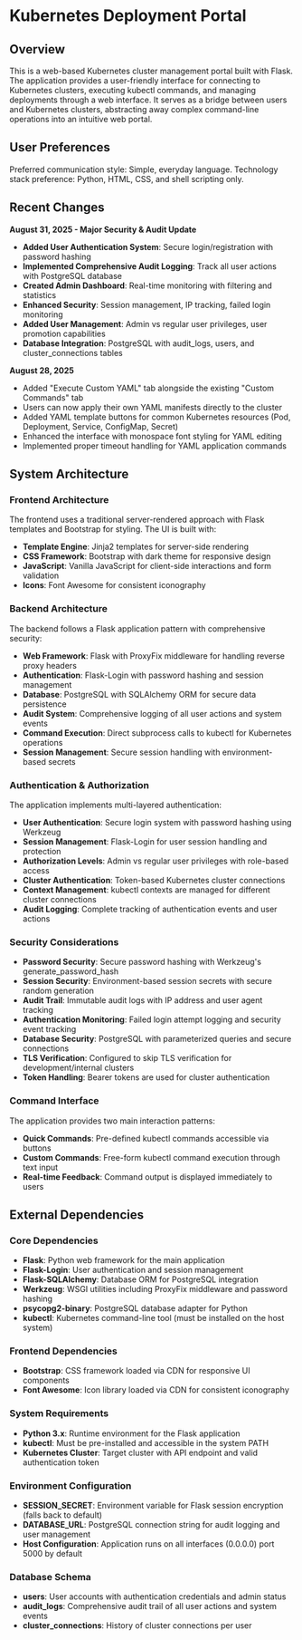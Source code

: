 # Kubernetes Deployment Portal

## Overview

This is a web-based Kubernetes cluster management portal built with Flask. The application provides a user-friendly interface for connecting to Kubernetes clusters, executing kubectl commands, and managing deployments through a web interface. It serves as a bridge between users and Kubernetes clusters, abstracting away complex command-line operations into an intuitive web portal.

## User Preferences

Preferred communication style: Simple, everyday language.
Technology stack preference: Python, HTML, CSS, and shell scripting only.

## Recent Changes

**August 31, 2025 - Major Security & Audit Update**
- **Added User Authentication System**: Secure login/registration with password hashing
- **Implemented Comprehensive Audit Logging**: Track all user actions with PostgreSQL database
- **Created Admin Dashboard**: Real-time monitoring with filtering and statistics
- **Enhanced Security**: Session management, IP tracking, failed login monitoring
- **Added User Management**: Admin vs regular user privileges, user promotion capabilities
- **Database Integration**: PostgreSQL with audit_logs, users, and cluster_connections tables

**August 28, 2025**
- Added "Execute Custom YAML" tab alongside the existing "Custom Commands" tab
- Users can now apply their own YAML manifests directly to the cluster
- Added YAML template buttons for common Kubernetes resources (Pod, Deployment, Service, ConfigMap, Secret)
- Enhanced the interface with monospace font styling for YAML editing
- Implemented proper timeout handling for YAML application commands

## System Architecture

### Frontend Architecture
The frontend uses a traditional server-rendered approach with Flask templates and Bootstrap for styling. The UI is built with:
- **Template Engine**: Jinja2 templates for server-side rendering
- **CSS Framework**: Bootstrap with dark theme for responsive design
- **JavaScript**: Vanilla JavaScript for client-side interactions and form validation
- **Icons**: Font Awesome for consistent iconography

### Backend Architecture
The backend follows a Flask application pattern with comprehensive security:
- **Web Framework**: Flask with ProxyFix middleware for handling reverse proxy headers
- **Authentication**: Flask-Login with password hashing and session management
- **Database**: PostgreSQL with SQLAlchemy ORM for secure data persistence
- **Audit System**: Comprehensive logging of all user actions and system events
- **Command Execution**: Direct subprocess calls to kubectl for Kubernetes operations
- **Session Management**: Secure session handling with environment-based secrets

### Authentication & Authorization
The application implements multi-layered authentication:
- **User Authentication**: Secure login system with password hashing using Werkzeug
- **Session Management**: Flask-Login for user session handling and protection
- **Authorization Levels**: Admin vs regular user privileges with role-based access
- **Cluster Authentication**: Token-based Kubernetes cluster connections
- **Context Management**: kubectl contexts are managed for different cluster connections
- **Audit Logging**: Complete tracking of authentication events and user actions

### Security Considerations
- **Password Security**: Secure password hashing with Werkzeug's generate_password_hash
- **Session Security**: Environment-based session secrets with secure random generation
- **Audit Trail**: Immutable audit logs with IP address and user agent tracking
- **Authentication Monitoring**: Failed login attempt logging and security event tracking
- **Database Security**: PostgreSQL with parameterized queries and secure connections
- **TLS Verification**: Configured to skip TLS verification for development/internal clusters
- **Token Handling**: Bearer tokens are used for cluster authentication

### Command Interface
The application provides two main interaction patterns:
- **Quick Commands**: Pre-defined kubectl commands accessible via buttons
- **Custom Commands**: Free-form kubectl command execution through text input
- **Real-time Feedback**: Command output is displayed immediately to users

## External Dependencies

### Core Dependencies
- **Flask**: Python web framework for the main application
- **Flask-Login**: User authentication and session management
- **Flask-SQLAlchemy**: Database ORM for PostgreSQL integration
- **Werkzeug**: WSGI utilities including ProxyFix middleware and password hashing
- **psycopg2-binary**: PostgreSQL database adapter for Python
- **kubectl**: Kubernetes command-line tool (must be installed on the host system)

### Frontend Dependencies
- **Bootstrap**: CSS framework loaded via CDN for responsive UI components
- **Font Awesome**: Icon library loaded via CDN for consistent iconography

### System Requirements
- **Python 3.x**: Runtime environment for the Flask application
- **kubectl**: Must be pre-installed and accessible in the system PATH
- **Kubernetes Cluster**: Target cluster with API endpoint and valid authentication token

### Environment Configuration
- **SESSION_SECRET**: Environment variable for Flask session encryption (falls back to default)
- **DATABASE_URL**: PostgreSQL connection string for audit logging and user management
- **Host Configuration**: Application runs on all interfaces (0.0.0.0) port 5000 by default

### Database Schema
- **users**: User accounts with authentication credentials and admin status
- **audit_logs**: Comprehensive audit trail of all user actions and system events
- **cluster_connections**: History of cluster connections per user